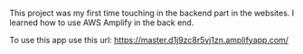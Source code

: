 This project was my first time touching in the backend part in the websites. I learned how to use AWS Amplify in the back end.

To use this app use this url: https://master.d1j9zc8r5vj1zn.amplifyapp.com/